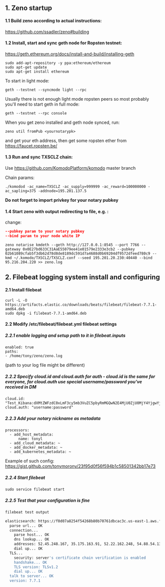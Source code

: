## 1. Zeno startup

#### 1.1 Build zeno according to actual instructions:

https://github.com/ssadler/zeno#building

#### 1.2 Install, start and sync geth node for Ropsten testnet:

https://geth.ethereum.org/docs/install-and-build/installing-geth

```
sudo add-apt-repository -y ppa:ethereum/ethereum
sudo apt-get update
sudo apt-get install ethereum
```

To start in light mode: 

`geth --testnet --syncmode light --rpc`

Usually there is not enough light mode ropsten peers so most probably you'll need to start geth in full mode:

`geth --testnet --rpc console`

When you get zeno installed and geth node synced, run:

`zeno util fromPub <yournotarypk>`

and get your eth address, then get some ropsten ether from https://faucet.ropsten.be/

#### 1.3 Run and sync TXSCLZ chain:

Use https://github.com/KomodoPlatform/komodo master branch

Chain params:

```
./komodod -ac_name=TXSCLZ -ac_supply=999999 -ac_reward=100000000 -ac_sapling=375 -addnode=195.201.137.5 
```

**Do not forget to import privkey for your notary pubkey**

#### 1.4 Start zeno with output redirecting to file, e.g. :

change:

```json
--pubkey param to your notary pubkey
--bind param to your node white IP
```

```
zeno notarise kmdeth --geth http://127.0.0.1:8545 --port 7766 --gateway 0x0E27bd633C31AaE55079ee41e01579e2333e3cb2 --pubkey 02b61089cfab5f3db62d78d8de8189dc591d7a4688d0b69204df9572dfeed780c9 --kmd ~/.komodo/TXSCLZ/TXSCLZ.conf --seed 195.201.20.230:40440 --bind 95.216.204.220 >> zeno.log
```

## 2. Filebeat logging system install and configuring

#### 2.1 Install filebeat

```
curl -L -O https://artifacts.elastic.co/downloads/beats/filebeat/filebeat-7.7.1-amd64.deb
sudo dpkg -i filebeat-7.7.1-amd64.deb
```

#### 2.2  Modify /etc/filebeat/filebeat.yml filebeat settings

##### 2.2.1 enable logging and setup path to it in filebeat.inputs

```
enabled: true
paths:
- /home/tony/zeno/zeno.log
```

(path to your log file might be different)

##### 2.2.2 Specify cloud.id and cloud.auth for auth - cloud.id is the same for everyone, for cloud.auth use special username/password you've received in DM

```
cloud.id: "Test_Kibana:dXMtZWFzdC0xLmF3cy5mb3VuZC5pbyRmMGQwN2E4MjU0ZjU0MjY4YjgwYjcwNzYxZGJjYWMzYyQ2YzA0ZmNjM2QzYjY0N2NlOWI3ZTY1ZjBiYjlmNzdlMg=="
cloud.auth: "username:password"
```

##### 2.2.3 Add your notary nickname as metadata

```
processors:
  - add_host_metadata:
      name: tonyl
  - add_cloud_metadata: ~
  - add_docker_metadata: ~
  - add_kubernetes_metadata: ~
```

Example of such config: https://gist.github.com/tonymorony/23f95d0f56f594b1c58501342bb17e73


##### 2.2.4 Start filebeat

`sudo service filebeat start`


##### 2.2.5 Test that your configuration is fine

```bash
filebeat test output

elasticsearch: https://f0d07a8254f54268b80b70761dbcac3c.us-east-1.aws.found.io:443...
  parse url... OK
  connection...
    parse host... OK
    dns lookup... OK
    addresses: 52.45.248.167, 35.175.163.91, 52.22.162.248, 54.88.54.135, 52.0.247.45, 54.173.105.155, 34.226.182.57, 52.20.202.126
    dial up... OK
  TLS...
    security: server's certificate chain verification is enabled
    handshake... OK
    TLS version: TLSv1.2
    dial up... OK
  talk to server... OK
  version: 7.7.1
```
